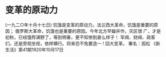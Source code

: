 # 变革的原动力
(一九二○年十月十七日)
饥饿是变革的原动力。法兰西大革命，饥饿是重要的原因；
俄罗斯大革命，饥饿也是重要的原因。今年北方早蝗并作，灾区很
广，才是初秋，已经饿殍满野了，等到明春，更不知惨到甚么样子！
军阀、财阀、政客们，还是旁观坐视，依样横行。将来恐不免要造一 ! 回大变革。
署名：孤松
《新生活》第41期1920年10月17日
